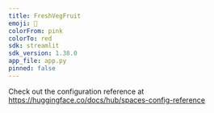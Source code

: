 ```yaml
---
title: FreshVegFruit
emoji: 🐠
colorFrom: pink
colorTo: red
sdk: streamlit
sdk_version: 1.38.0
app_file: app.py
pinned: false
---
```


Check out the configuration reference at https://huggingface.co/docs/hub/spaces-config-reference
